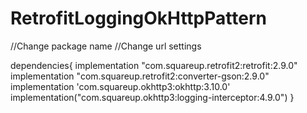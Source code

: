 # RetrofitLoggingOkHttpPattern
//Change package name
//Change url settings


dependencies{
    implementation "com.squareup.retrofit2:retrofit:2.9.0"
    implementation "com.squareup.retrofit2:converter-gson:2.9.0"
    implementation 'com.squareup.okhttp3:okhttp:3.10.0'
    implementation("com.squareup.okhttp3:logging-interceptor:4.9.0")
}
